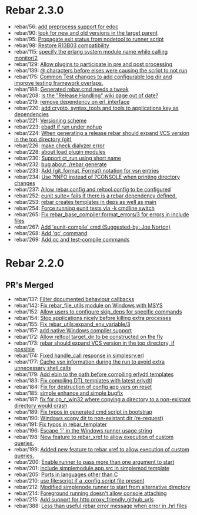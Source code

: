 # Rebar 2.3.0

* rebar/56: [add preprocess support for edoc](https://github.com/basho/rebar/pull/56)
* rebar/90: [look for new and old versions in the target parent](https://github.com/basho/rebar/pull/90)
* rebar/95: [Propagate exit status from nodetool to runner script](https://github.com/basho/rebar/pull/95)
* rebar/98: [Restore R13B03 compatibility](https://github.com/basho/rebar/pull/98)
* rebar/115: [specify the erlang system module name while calling monitor/2](https://github.com/basho/rebar/pull/115)
* rebar/129: [Allow plugins to participate in pre and post processing](https://github.com/basho/rebar/pull/129)
* rebar/139: [@ characters before elses were causing the script to not run](https://github.com/basho/rebar/pull/139)
* rebar/175: [Common Test changes to add configurable log dir and improve testing framework overlaps.](https://github.com/basho/rebar/pull/175)
* rebar/188: [Generated rebar.cmd needs a tweak](https://github.com/basho/rebar/issues/188)
* rebar/208: [Is the "Release Handling" wiki page out of date?](https://github.com/basho/rebar/issues/208)
* rebar/219: [remove dependency on erl_interface](https://github.com/basho/rebar/pull/219)
* rebar/220: [add crypto, syntax_tools and tools to applications key as dependencies](https://github.com/basho/rebar/pull/220)
* rebar/221: [Versioning scheme](https://github.com/basho/rebar/issues/221)
* rebar/223: [ebadf if run under nohup](https://github.com/basho/rebar/issues/223)
* rebar/224: [When generating a release rebar should expand VCS version in the top directory (git)](https://github.com/basho/rebar/pull/224)
* rebar/226: [make check dialyzer error](https://github.com/basho/rebar/issues/226)
* rebar/228: [about load plugin modules](https://github.com/basho/rebar/issues/228)
* rebar/230: [Support ct_run using short name](https://github.com/basho/rebar/pull/230)
* rebar/232: [bug about ./rebar generate ](https://github.com/basho/rebar/issues/232)
* rebar/233: [Add {git_format, Format} notation for vsn entries](https://github.com/basho/rebar/pull/233)
* rebar/234: [Use ?INFO instead of ?CONSOLE when printing directory changes](https://github.com/basho/rebar/pull/234)
* rebar/237: [Allow rebar.config and reltool.config to be configured](https://github.com/basho/rebar/pull/237)
* rebar/252: [eunit suite=<suite name> fails if there is a rebar dependency defined.](https://github.com/basho/rebar/issues/252)
* rebar/253: [rebar creates templates in deps as well as main](https://github.com/basho/rebar/issues/253)
* rebar/254: [Force running eunit tests via -k cmdline switch](https://github.com/basho/rebar/pull/254)
* rebar/265: [Fix rebar_base_compiler:format_errors/3 for errors in include files](https://github.com/basho/rebar/pull/265)
* rebar/267: [Add 'eunit-compile' cmd (Suggested-by: Joe Norton)](https://github.com/basho/rebar/pull/267)
* rebar/268: [Add 'qc' command](https://github.com/basho/rebar/pull/268)
* rebar/269: [Add qc and test-compile commands](https://github.com/basho/rebar/pull/269)


# Rebar 2.2.0

## PR's Merged

* rebar/137: [Filter documented behaviour callbacks](https://github.com/basho/rebar/pull/137)
* rebar/142: [Fix  rebar_file_utils module on Windows with MSYS](https://github.com/basho/rebar/pull/142)
* rebar/152: [Allow users to configure skip_deps for specific commands](https://github.com/basho/rebar/pull/152)
* rebar/154: [Stop applications nicely before killing extra processes](https://github.com/basho/rebar/pull/154)
* rebar/155: [Fix rebar_utils:expand_env_variable/3](https://github.com/basho/rebar/pull/155)
* rebar/157: [add native Windows compiler support](https://github.com/basho/rebar/pull/157)
* rebar/172: [Allow reltool target_dir to be constructed on the fly](https://github.com/basho/rebar/pull/172)
* rebar/173: [rebar should expand VCS version in the top directory, if possible](https://github.com/basho/rebar/pull/173)
* rebar/174: [Fixed handle_call response in simplesrv.erl](https://github.com/basho/rebar/pull/174)
* rebar/177: [Cache vsn information during the run to avoid extra unnecessary shell calls](https://github.com/basho/rebar/pull/177)
* rebar/179: [Add ebin to the path before compiling erlydtl templates](https://github.com/basho/rebar/pull/179)
* rebar/183: [Fix compiling DTL templates with latest erlydtl](https://github.com/basho/rebar/pull/183)
* rebar/184: [Fix for destruction of config app vars on reset](https://github.com/basho/rebar/pull/184)
* rebar/185: [simple enhance and simple bugfix](https://github.com/basho/rebar/pull/185)
* rebar/187: [fix for cp_r_win32 where copying a directory to a non-existant directory would crash](https://github.com/basho/rebar/pull/187)
* rebar/189: [Fix typos in generated cmd script in bootstrap](https://github.com/basho/rebar/pull/189)
* rebar/190: [Windows xcopy dir to non-existant dir (re-request)](https://github.com/basho/rebar/pull/190)
* rebar/191: [Fix typos in rebar_templater](https://github.com/basho/rebar/pull/191)
* rebar/196: [Escape '|' in the Windows runner usage string](https://github.com/basho/rebar/pull/196)
* rebar/198: [New feature to rebar_xref to allow execution of custom queries.](https://github.com/basho/rebar/pull/198)
* rebar/199: [Added new feature to rebar xref to allow execution of custom queries.](https://github.com/basho/rebar/pull/199)
* rebar/200: [Enable runner to pass more than one argument to start](https://github.com/basho/rebar/pull/200)
* rebar/201: [include simplemodule.app.src in simplemod template](https://github.com/basho/rebar/pull/201)
* rebar/205: [Ports in languages other than C](https://github.com/basho/rebar/issues/205)
* rebar/210: [use file:script if a .config.script file present](https://github.com/basho/rebar/pull/210)
* rebar/212: [    Modified simplenode.runner to start from alternative directory](https://github.com/basho/rebar/pull/212)
* rebar/214: [Foreground running doesn't allow console attaching](https://github.com/basho/rebar/issues/214)
* rebar/215: [Add support for http proxy_friendly_github_urls](https://github.com/basho/rebar/pull/215)
* rebar/388: [Less than useful rebar error message when error in .hrl files](https://github.com/basho/rebar/issues/388)
